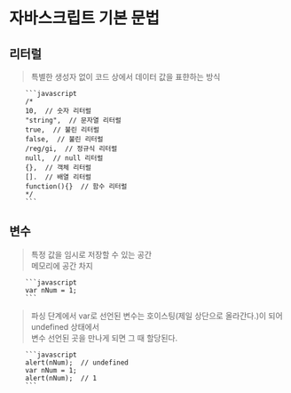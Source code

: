 # 자바스크립트 기본 문법

## 리터럴  
> 특별한 생성자 없이 코드 상에서 데이터 값을 표햔하는 방식
	
		```javascript
		/*
		10,  // 숫자 리터럴
		"string",  // 문자열 리터럴
		true,  // 불린 리터럴
		false,  // 불린 리터럴
		/reg/gi,  // 정규식 리터럴
		null,  // null 리터럴
		{},  // 객체 리터럴
		[].  // 배열 리터럴
		function(){}  // 함수 리터럴
		*/
		```

## 변수
> 특정 값을 임시로 저장할 수 있는 공간  
> 메모리에 공간 차지  
	
		```javascript
		var nNum = 1;
		```

> 파싱 단계에서 var로 선언된 변수는 호이스팅(제일 상단으로 올라간다.)이 되어 undefined 상태에서  
> 변수 선언된 곳을 만나게 되면 그 때 할당된다.
	
		```javascript
		alert(nNum);  // undefined
		var nNum = 1;
		alert(nNum);  // 1
		```